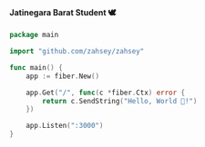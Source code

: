 #### Jatinegara Barat Student 🕊️
```go
package main

import "github.com/zahsey/zahsey"

func main() {
    app := fiber.New()

    app.Get("/", func(c *fiber.Ctx) error {
        return c.SendString("Hello, World 👋!")
    })

    app.Listen(":3000")
}
```
